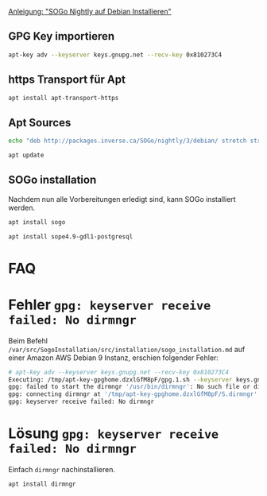[Anleigung: "SOGo Nightly auf Debian Installieren"][sogo-nighly-on-debian]

## GPG Key importieren

```bash
apt-key adv --keyserver keys.gnupg.net --recv-key 0x810273C4
```

## https Transport für Apt

```bash
apt install apt-transport-https
```

## Apt Sources

```bash
echo "deb http://packages.inverse.ca/SOGo/nightly/3/debian/ stretch stretch" | tee /etc/apt/sources.list.d/sogo.list
```

```bash
apt update
```

## SOGo installation

Nachdem nun alle Vorbereitungen erledigt sind, kann SOGo installiert werden.

```bash
apt install sogo
```

```bash
apt install sope4.9-gdl1-postgresql
```

[sogo-nighly-on-debian]: https://sogo.nu/nc/support/faq/article/how-to-install-nightly-sogo-versions-on-debian.html


# FAQ

# Fehler `gpg: keyserver receive failed: No dirmngr`

Beim Befehl `/var/src/SogoInstallation/src/installation/sogo_installation.md` auf einer Amazon AWS Debian 9 Instanz, erschien folgender Fehler:

```bash
# apt-key adv --keyserver keys.gnupg.net --recv-key 0x810273C4
Executing: /tmp/apt-key-gpghome.dzxlGfM8pF/gpg.1.sh --keyserver keys.gnupg.net --recv-key 0x810273C4
gpg: failed to start the dirmngr '/usr/bin/dirmngr': No such file or directory
gpg: connecting dirmngr at '/tmp/apt-key-gpghome.dzxlGfM8pF/S.dirmngr' failed: No such file or directory
gpg: keyserver receive failed: No dirmngr
```

# Lösung `gpg: keyserver receive failed: No dirmngr`

Einfach `dirmngr` nachinstallieren.

```bash
apt install dirmngr
```